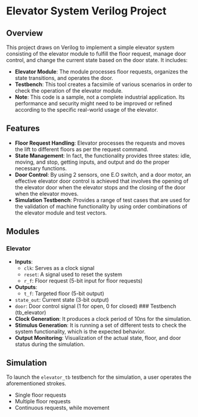 # Elevator System Verilog Project
## Overview
This project draws on Verilog to implement a simple elevator system consisting of the elevator module to fulfill the floor request, manage door control, and change the current state based on the door state. It includes:
- **Elevator Module**: The module processes floor requests, organizes the state transitions, and operates the door.
- **Testbench**: This tool creates a facsimile of various scenarios in order to check the operation of the elevator module.
- **Note**: This code is a sample, not a complete industrial application. Its performance and security might need to be improved or refined according to the specific real-world usage of the elevator.
## Features
- **Floor Request Handling**: Elevator processes the requests and moves the lift to different floors as per the request command.
- **State Management**: In fact, the functionality provides three states: idle, moving, and stop, getting inputs, and output and do the proper necessary functions.
- **Door Control**: By using 2 sensors, one E.O switch, and a door motor, an effective elevator door control is achieved that involves the opening of the elevator door when the elevator stops and the closing of the door when the elevator moves.
- **Simulation Testbench**: Provides a range of test cases that are used for the validation of machine functionality by using order combinations of the elevator module and test vectors.
## Modules
  ### Elevator
  - **Inputs**:
    - `clk`: Serves as a clock signal
    - `reset`: A signal used to reset the system
    - `r_f`: Floor request (5-bit input for floor requests)
  - **Outputs**:
    - `t_f`: Targeted floor (5-bit output)
  - `state_out`: Current state (3-bit output)
   - `door`: Door control signal (1 for open, 0 for closed)
    ### Testbench (tb_elevator)
  - **Clock Generation**: It produces a clock period of 10ns for the simulation.
  - **Stimulus Generation**: It is running a set of different tests to check the system functionality, which is the expected behavior.
  - **Output Monitoring**: Visualization of the actual state, floor, and door status during the simulation.
## Simulation
To launch the `elevator_tb` testbench for the simulation, a user operates the aforementioned strokes.
- Single floor requests
- Multiple floor requests
- Continuous requests, while movement
